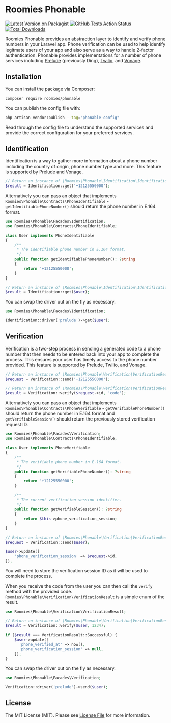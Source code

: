 # Roomies Phonable

[![Latest Version on Packagist](https://img.shields.io/packagist/v/roomies/phonable.svg?style=flat-square)](https://packagist.org/packages/roomies/phonable)
[![GitHub Tests Action Status](https://img.shields.io/github/actions/workflow/status/roomies-com/phonable/test.yml?branch=main&label=tests&style=flat-square)](https://github.com/roomies-com/phonable/actions?query=workflow%3Atest+branch%3Amain)
[![Total Downloads](https://img.shields.io/packagist/dt/roomies/phonable.svg?style=flat-square)](https://packagist.org/packages/roomies/phonable)

Roomies Phonable provides an abstraction layer to identify and verify phone numbers in your Laravel app. Phone verification can be used to help identify legitmate users of your app and also serve as a way to handle 2-factor authentication. Phonable provides implementations for a number of phone services including [Prelude](https://prelude.so) (previously Ding), [Twilio](https://www.twilio.com), and [Vonage](https://vonage.com).

## Installation

You can install the package via Composer:

```bash
composer require roomies/phonable
```

You can publish the config file with:

```bash
php artisan vendor:publish --tag="phonable-config"
```

Read through the config file to understand the supported services and provide the correct configuration for your preferred services.

## Identification

Identification is a way to gather more information about a phone number including the country of origin, phone number type and more. This feature is supported by Prelude and Vonage.

```php
// Return an instance of \Roomies\Phonable\Identification\IdentificationResult
$result = Identification::get('+12125550000');
```

Alternatively you can pass an object that implements `Roomies\Phonable\Contracts\PhoneIdentifiable` - `getIdentifiablePhoneNumber()` should return the phone number in E.164 format.

```php
use Roomies\Phonable\Facades\Identification;
use Roomies\Phonable\Contracts\PhoneIdentifiable;

class User implements PhoneIdentifiable
{
    /**
     * The identifiable phone number in E.164 format.
     */
    public function getIdentifiablePhoneNumber(): ?string
    {
        return '+12125550000';
    }
}

// Return an instance of \Roomies\Phonable\Identification\IdentificationResult
$result = Identification::get($user);
```

You can swap the driver out on the fly as necessary.

```php
use Roomies\Phonable\Facades\Identification;

Identification::driver('prelude')->get($user);
```

## Verification

Verification is a two-step process in sending a generated code to a phone number that then needs to be entered back into your app to complete the process. This ensures your user has timely access to the phone number provided. This feature is supported by Prelude, Twilio, and Vonage.



```php
// Return an instance of \Roomies\Phonable\Verification\VerificationRequest
$request = Verification::send('+12125550000');

// Return an instance of \Roomies\Phonable\Verification\VerificationResult
$result = Verification::verify($request->id, 'code');
```

Alternatively you can pass an object that implements `Roomies\Phonable\Contracts\PhoneVerifiable` - `getVerifiablePhoneNumber()` should return the phone number in E.164 format and `getVerifiableSession()` should return the previously stored verification request ID.

```php
use Roomies\Phonable\Facades\Verification;
use Roomies\Phonable\Contracts\PhoneIdentifiable;

class User implements PhoneVerifiable
{
    /**
     * The verifiable phone number in E.164 format.
     */
    public function getVerifiablePhoneNumber(): ?string
    {
        return '+12125550000';
    }

    /**
     * The current verification session identifier.
     */
    public function getVerifiableSession(): ?string
    {
        return $this->phone_verification_session;
    }
}

// Return an instance of \Roomies\Phonable\Verification\VerificationRequest
$request = Verification::send($user);

$user->update([
    'phone_verification_session' => $request->id,
]);
```

You will need to store the verification session ID as it will be used to complete the process.

When you receive the code from the user you can then call the `verify` method with the provided code. `Roomies\Phonable\Verification\VerificationResult` is a simple enum of the result.

```php
use Roomies\Phonable\Verification\VerificationResult;

// Return an instance of \Roomies\Phonable\Verification\VerificationResult
$result = Verification::verify($user, 1234);

if ($result === VerificationResult::Successful) {
    $user->update([
      'phone_verified_at' => now(),
      'phone_verification_session' => null,
    ]);
}
```

You can swap the driver out on the fly as necessary.

```php
use Roomies\Phonable\Facades\Verification;

Verification::driver('prelude')->send($user);
```

## License

The MIT License (MIT). Please see [License File](LICENSE.md) for more information.
